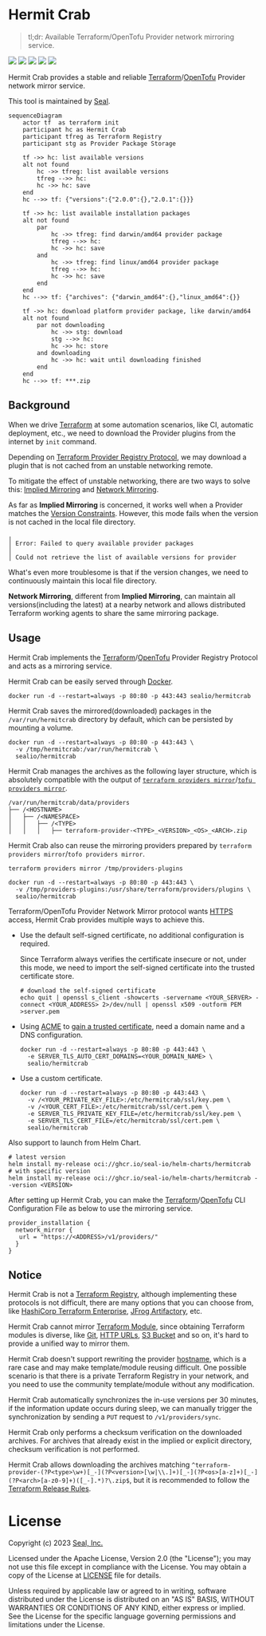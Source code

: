 # Hermit Crab 

> tl;dr: Available Terraform/OpenTofu Provider network mirroring service.

[![](https://goreportcard.com/badge/github.com/seal-io/hermitcrab)](https://goreportcard.com/report/github.com/seal-io/hermitcrab)
[![](https://img.shields.io/github/actions/workflow/status/seal-io/hermitcrab/ci.yml?label=ci)](https://github.com/seal-io/hermitcrab/actions)
[![](https://img.shields.io/docker/image-size/sealio/hermitcrab/main?label=docker)](https://hub.docker.com/r/sealio/hermitcrab/tags)
[![](https://img.shields.io/github/v/tag/seal-io/hermitcrab?label=release)](https://github.com/seal-io/hermitcrab/releases) 
[![](https://img.shields.io/github/license/seal-io/hermitcrab?label=license)](https://github.com/seal-io/hermitcrab#license)

Hermit Crab provides a stable and reliable [Terraform](https://registry.terraform.io/browse/providers)/[OpenTofu](https://opentofu.org/registry/) Provider network mirror service. 

This tool is maintained by [Seal](https://github.com/seal-io).

```mermaid
sequenceDiagram
    actor tf  as terraform init
    participant hc as Hermit Crab
    participant tfreg as Terraform Registry
    participant stg as Provider Package Storage
    
    tf ->> hc: list available versions
    alt not found
        hc ->> tfreg: list available versions
        tfreg -->> hc: 
        hc ->> hc: save
    end
    hc -->> tf: {"versions":{"2.0.0":{},"2.0.1":{}}}
    
    tf ->> hc: list available installation packages
    alt not found
        par
            hc ->> tfreg: find darwin/amd64 provider package
            tfreg -->> hc: 
            hc ->> hc: save
        and
            hc ->> tfreg: find linux/amd64 provider package
            tfreg -->> hc: 
            hc ->> hc: save
        end
    end
    hc -->> tf: {"archives": {"darwin_amd64":{},"linux_amd64":{}}
    
    tf ->> hc: download platform provider package, like darwin/amd64
    alt not found
        par not downloading
            hc ->> stg: download
            stg -->> hc: 
            hc ->> hc: store 
        and downloading
            hc ->> hc: wait until downloading finished
        end
    end
    hc -->> tf: ***.zip

```

## Background

When we drive [Terraform](https://www.terraform.io/) at some automation scenarios, like CI, automatic deployment, etc., we need to download the Provider plugins from the internet by `init` command. 

Depending on [Terraform Provider Registry Protocol](https://developer.hashicorp.com/terraform/internals/provider-registry-protocol), we may download a plugin that is not cached from an unstable networking remote.

To mitigate the effect of unstable networking, there are two ways to solve this: [Implied Mirroring](https://developer.hashicorp.com/terraform/cli/config/config-file#implied-local-mirror-directories) and [Network Mirroring](https://developer.hashicorp.com/terraform/cli/config/config-file#network_mirror).

As far as **Implied Mirroring** is concerned, it works well when a Provider matches the [Version Constraints](https://developer.hashicorp.com/terraform/language/expressions/version-constraints). However, this mode fails when the version is not cached in the local file directory.

```
╷
│ Error: Failed to query available provider packages
│
│ Could not retrieve the list of available versions for provider
```

What's even more troublesome is that if the version changes, we need to continuously maintain this local file directory.

**Network Mirroring**, different from **Implied Mirroring**, can maintain all versions(including the latest) at a nearby network and allows distributed Terraform working agents to share the same mirroring package.

## Usage

Hermit Crab implements the [Terraform](https://developer.hashicorp.com/terraform/internals/provider-registry-protocol)/[OpenTofu](https://opentofu.org/docs/internals/provider-network-mirror-protocol/) Provider Registry Protocol and acts as a mirroring service.

Hermit Crab can be easily served through [Docker](https://www.docker.com/).

```shell
docker run -d --restart=always -p 80:80 -p 443:443 sealio/hermitcrab
```

Hermit Crab saves the mirrored(downloaded) packages in the `/var/run/hermitcrab` directory by default, which can be persisted by mounting a volume.

```shell
docker run -d --restart=always -p 80:80 -p 443:443 \
  -v /tmp/hermitcrab:/var/run/hermitcrab \
  sealio/hermitcrab
```

Hermit Crab manages the archives as the following layer structure, which is absolutely compatible with the output of [`terraform providers mirror`](https://developer.hashicorp.com/terraform/cli/commands/providers/mirror)/[`tofu providers mirror`](https://opentofu.org/docs/cli/commands/providers/mirror).

```
/var/run/hermitcrab/data/providers
├── /<HOSTNAME>
│   ├── /<NAMESPACE>
│   │   ├── /<TYPE>
│   │   │   ├── terraform-provider-<TYPE>_<VERSION>_<OS>_<ARCH>.zip
```

Hermit Crab also can reuse the mirroring providers prepared by `terraform providers mirror`/`tofo providers mirror`.

```shell
terraform providers mirror /tmp/providers-plugins

docker run -d --restart=always -p 80:80 -p 443:443 \
  -v /tmp/providers-plugins:/usr/share/terraform/providers/plugins \
  sealio/hermitcrab
```

Terraform/OpenTofu Provider Network Mirror protocol wants [HTTPS](https://en.wikipedia.org/wiki/HTTPS) access, Hermit Crab provides multiple ways to achieve this.

- Use the default self-signed certificate, no additional configuration is required.

  Since Terraform always verifies the certificate insecure or not, under this mode, we need to import the self-signed certificate into the trusted certificate store.

  ```shell
  # download the self-signed certificate
  echo quit | openssl s_client -showcerts -servername <YOUR_SERVER> -connect <YOUR_ADDRESS> 2>/dev/null | openssl x509 -outform PEM >server.pem
  ```  

- Using [ACME](https://en.wikipedia.org/wiki/Automatic_Certificate_Management_Environment) to [gain a trusted certificate](https://letsencrypt.org/docs/challenge-types/), need a domain name and a DNS configuration.

  ```shell
  docker run -d --restart=always -p 80:80 -p 443:443 \
    -e SERVER_TLS_AUTO_CERT_DOMAINS=<YOUR_DOMAIN_NAME> \
    sealio/hermitcrab
  ```

- Use a custom certificate.
  
  ```shell
  docker run -d --restart=always -p 80:80 -p 443:443 \
    -v /<YOUR_PRIVATE_KEY_FILE>:/etc/hermitcrab/ssl/key.pem \
    -v /<YOUR_CERT_FILE>:/etc/hermitcrab/ssl/cert.pem \
    -e SERVER_TLS_PRIVATE_KEY_FILE=/etc/hermitcrab/ssl/key.pem \
    -e SERVER_TLS_CERT_FILE=/etc/hermitcrab/ssl/cert.pem \
    sealio/hermitcrab
  ```

Also support to launch from Helm Chart.

```shell
# latest version
helm install my-release oci://ghcr.io/seal-io/helm-charts/hermitcrab
# with specific version
helm install my-release oci://ghcr.io/seal-io/helm-charts/hermitcrab --version <VERSION>
```

After setting up Hermit Crab, you can make the [Terraform](https://developer.hashicorp.com/terraform/cli/config/config-file)/[OpenTofu](https://opentofu.org/docs/cli/config/config-file/) CLI Configuration File as below to use the mirroring service.

```hcl
provider_installation {
  network_mirror {
   url = "https://<ADDRESS>/v1/providers/"
  }
}
```

## Notice

Hermit Crab is not a [Terraform Registry](https://registry.terraform.io), although implementing these protocols is not difficult, there are many options that you can choose from, like [HashiCorp Terraform Enterprise](https://www.hashicorp.com/products/terraform/pricing/), [JFrog Artifactory](https://jfrog.com/help/r/jfrog-artifactory-documentation/terraform-registry), etc.

Hermit Crab cannot mirror [Terraform Module](https://developer.hashicorp.com/terraform/internals/module-registry-protocol), since obtaining Terraform modules is diverse, like [Git](https://developer.hashicorp.com/terraform/language/modules/sources#generic-git-repository), [HTTP URLs](https://developer.hashicorp.com/terraform/language/modules/sources#http-urls), [S3 Bucket](https://developer.hashicorp.com/terraform/language/modules/sources#gcs-bucket) and so on, it's hard to provide a unified way to mirror them.

Hermit Crab doesn't support rewriting the provider [hostname](https://developer.hashicorp.com/terraform/internals/provider-network-mirror-protocol#hostname), which is a rare case and may make template/module reusing difficult. One possible scenario is that there is a private Terraform Registry in your network, and you need to use the community template/module without any modification.

Hermit Crab automatically synchronizes the in-use versions per 30 minutes, if the information update occurs during sleep, we can manually trigger the synchronization by sending a `PUT` request to `/v1/providers/sync`.

Hermit Crab only performs a checksum verification on the downloaded archives. For archives that already exist in the implied or explicit directory, checksum verification is not performed.

Hermit Crab allows downloading the archives matching `^terraform-provider-(?P<type>\w+)[_-](?P<version>[\w|\\.]+)[_-](?P<os>[a-z]+)[_-](?P<arch>[a-z0-9]+)([_-].*)?\.zip$`, but it is recommended to follow the [Terraform Release Rules](https://developer.hashicorp.com/terraform/registry/providers/publishing#manually-preparing-a-release).

# License

Copyright (c) 2023 [Seal, Inc.](https://seal.io)

Licensed under the Apache License, Version 2.0 (the "License");
you may not use this file except in compliance with the License.
You may obtain a copy of the License at [LICENSE](./LICENSE) file for details.

Unless required by applicable law or agreed to in writing, software
distributed under the License is distributed on an "AS IS" BASIS,
WITHOUT WARRANTIES OR CONDITIONS OF ANY KIND, either express or implied.
See the License for the specific language governing permissions and
limitations under the License.

